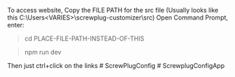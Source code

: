 To access website, Copy the FILE PATH for the src file (Usually looks like this C:\Users\<VARIES>\screwplug-customizer\src) Open Command Prompt, enter:

> cd PLACE-FILE-PATH-INSTEAD-OF-THIS

> npm run dev

Then just ctrl+click on the links
#   S c r e w P l u g C o n f i g  
 #   S c r e w p l u g C o n f i g A p p  
 
